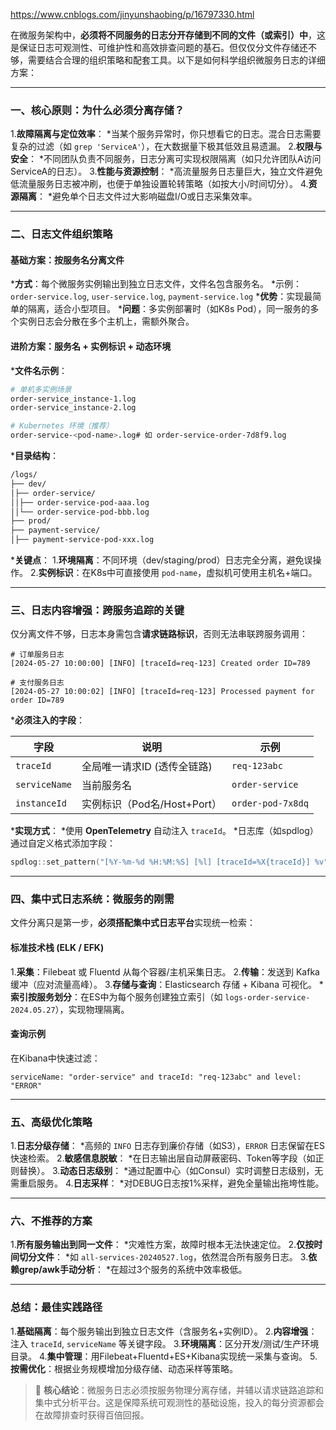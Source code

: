 https://www.cnblogs.com/jinyunshaobing/p/16797330.html



在微服务架构中，**必须将不同服务的日志分开存储到不同的文件（或索引）中**，这是保证日志可观测性、可维护性和高效排查问题的基石。但仅仅分文件存储还不够，需要结合合理的组织策略和配套工具。以下是如何科学组织微服务日志的详细方案：

---

### **一、核心原则：为什么必须分离存储？**

1.**故障隔离与定位效率**：
*当某个服务异常时，你只想看它的日志。混合日志需要复杂的过滤（如 `grep 'ServiceA'`），在大数据量下极其低效且易遗漏。
2.**权限与安全**：
*不同团队负责不同服务，日志分离可实现权限隔离（如只允许团队A访问ServiceA的日志）。
3.**性能与资源控制**：
*高流量服务日志量巨大，独立文件避免低流量服务日志被冲刷，也便于单独设置轮转策略（如按大小/时间切分）。
4.**资源隔离**：
*避免单个日志文件过大影响磁盘I/O或日志采集效率。

---

### **二、日志文件组织策略**

#### **基础方案：按服务名分离文件**

***方式**：每个微服务实例输出到独立日志文件，文件名包含服务名。
*示例：`order-service.log`, `user-service.log`, `payment-service.log`
***优势**：实现最简单的隔离，适合小型项目。
***问题**：多实例部署时（如K8s Pod），同一服务的多个实例日志会分散在多个主机上，需额外聚合。

#### **进阶方案：服务名 + 实例标识 + 动态环境**

***文件名示例**：

```bash
# 单机多实例场景
order-service_instance-1.log
order-service_instance-2.log

# Kubernetes 环境（推荐）
order-service-<pod-name>.log# 如 order-service-order-7d8f9.log
```

***目录结构**：

```bash
/logs/
├── dev/
│├── order-service/
││├── order-service-pod-aaa.log
││└── order-service-pod-bbb.log
├── prod/
├── payment-service/
│├── payment-service-pod-xxx.log
```

***关键点**：
1.**环境隔离**：不同环境（dev/staging/prod）日志完全分离，避免误操作。
2.**实例标识**：在K8s中可直接使用 `pod-name`，虚拟机可使用主机名+端口。

---

### **三、日志内容增强：跨服务追踪的关键**

仅分离文件不够，日志本身需包含**请求链路标识**，否则无法串联跨服务调用：

```log
# 订单服务日志
[2024-05-27 10:00:00] [INFO] [traceId=req-123] Created order ID=789

# 支付服务日志
[2024-05-27 10:00:02] [INFO] [traceId=req-123] Processed payment for order ID=789
```

***必须注入的字段**：

| 字段            | 说明                        | 示例                |
| --------------- | --------------------------- | ------------------- |
| `traceId`     | 全局唯一请求ID (透传全链路) | `req-123abc`      |
| `serviceName` | 当前服务名                  | `order-service`   |
| `instanceId`  | 实例标识（Pod名/Host+Port） | `order-pod-7x8dq` |

***实现方式**：
*使用 **OpenTelemetry** 自动注入 `traceId`。
*日志库（如spdlog）通过自定义格式添加字段：

```cpp
spdlog::set_pattern("[%Y-%m-%d %H:%M:%S] [%l] [traceId=%X{traceId}] %v");
```

---

### **四、集中式日志系统：微服务的刚需**

文件分离只是第一步，**必须搭配集中式日志平台**实现统一检索：

#### **标准技术栈 (ELK / EFK)**

1.**采集**：Filebeat 或 Fluentd 从每个容器/主机采集日志。
2.**传输**：发送到 Kafka 缓冲（应对流量高峰）。
3.**存储与查询**：Elasticsearch 存储 + Kibana 可视化。
***索引按服务划分**：在ES中为每个服务创建独立索引（如 `logs-order-service-2024.05.27`），实现物理隔离。

#### **查询示例**

在Kibana中快速过滤：

```kql
serviceName: "order-service" and traceId: "req-123abc" and level: "ERROR"
```

---

### **五、高级优化策略**

1.**日志分级存储**：
*高频的 `INFO` 日志存到廉价存储（如S3），`ERROR` 日志保留在ES快速检索。
2.**敏感信息脱敏**：
*在日志输出层自动屏蔽密码、Token等字段（如正则替换）。
3.**动态日志级别**：
*通过配置中心（如Consul）实时调整日志级别，无需重启服务。
4.**日志采样**：
*对DEBUG日志按1%采样，避免全量输出拖垮性能。

---

### **六、不推荐的方案**

1.**所有服务输出到同一文件**：
*灾难性方案，故障时根本无法快速定位。
2.**仅按时间切分文件**：
*如 `all-services-20240527.log`，依然混合所有服务日志。
3.**依赖grep/awk手动分析**：
*在超过3个服务的系统中效率极低。

---

### **总结：最佳实践路径**

1.**基础隔离**：每个服务输出到独立日志文件（含服务名+实例ID）。
2.**内容增强**：注入 `traceId`, `serviceName` 等关键字段。
3.**环境隔离**：区分开发/测试/生产环境目录。
4.**集中管理**：用Filebeat+Fluentd+ES+Kibana实现统一采集与查询。
5.**按需优化**：根据业务规模增加分级存储、动态采样等策略。

> 📌 **核心结论**：微服务日志必须按服务物理分离存储，并辅以请求链路追踪和集中式分析平台。这是保障系统可观测性的基础设施，投入的每分资源都会在故障排查时获得百倍回报。
